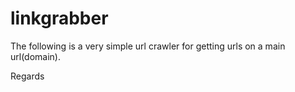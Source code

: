 # linkgrabber

The following is a very simple url crawler for getting urls on a main url(domain).

Regards
